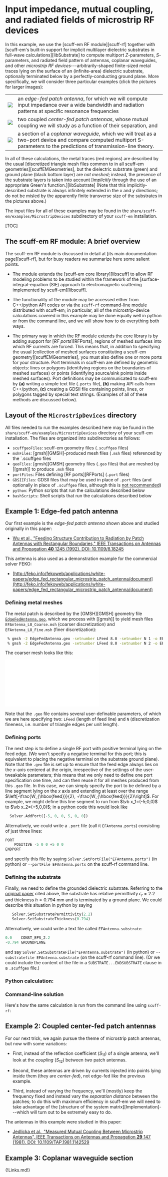 <h1> Input impedance, mutual coupling, and radiated fields of microstrip RF devices </h1>

In this example, we use the
[<span class=SC>scuff-em</span> RF module][scuff-rf]
together with
[<span class=SC>scuff-em</span>'s built-in support for
implicit multilayer dielectric substrates in full-wave calculations][libSubstrate]
to compute multiport $Z$-parameters, $S$-parameters, and radiated
field pattern of antennas, coplanar waveguides, and other *microstrip RF
devices*---arbitrarily-shaped finite-sized metal traces lying on the surface of
an (infinite-area) dielectric substrate, optionally terminated below by a
perfectly-conducting ground plane. More specifically, we will consider 
three particular examples (click the pictures for larger images):

|                                                  |                                                                                                                                                                             |
|:------------------------------------------------:|:----------------------------------------------------------------------------------------------------------------------------------------------------------------------------|
|[![](EFAntenna.png)](EFAntenna.png)               | an *edge-fed patch antenna*, for which we will compute input impedance over a wide bandwidth and radiation patterns at specific resonance frequencies                       |
|[![](CoupledAntennas.png)](CoupledAntennas.png)   | two coupled *center-fed patch antennas*, whose mutual coupling we will study as a function of their separation, and                                                         |
|[![](CPW.png)](CPW.png)                           | a section of a *coplanar waveguide*, which we will treat as a two-port device and compare computed multiport S-parameters to the predictions of transmission-line theory.   |

In all of these calculations, the metal traces (red regions) are described by
the usual [discretized triangle mesh files common to in all <span class=SC>scuff-em</span>
geometries][scuffEMGeometries], but the dielectric substrate (green) and ground plane
(black bottom layer) are *not meshed*; instead, the presence of the substrate layers
is taken into account 
[*implicitly* through the use of an appropriate Green's function.][libSubstrate]
(Note that this implicitly-described substrate is always infinitely extended in the
$x$ and $y$ directions; do not be misled by the apparently finite transverse size of
the substrates in the pictures above.)

The input files for all of these examples may be found in
the `share/scuff-em/examples/MicrostripDevices`
subdirectory of your `scuff-em` installation.

[TOC]

## The <span class=SC>scuff-em</span> RF module: A brief overview

The <span class=SC>scuff-em</span> RF module is discussed in detail
at [its main documentation page][scuff-rf], but for busy readers
we summarize here some salient points.

+ The module extends the [<span class=SC>scuff-em</span> core library][libscuff] to
  allow RF modeling problems to be studied within the framework of the
  [surface-integral-equation (SIE) approach to electromagnetic scattering implemented by <span class=SC>scuff-em</span>][libscuff].

+ The functionality of the module may be accessed either from C++/python
  API codes or via the `scuff-rf` command-line module distributed with
  <span class=SC>scuff-em</span>; in particular, all of the microstrip-device
  calculations covered in this example may be done equally well
  in python or from the command line, and we will show how to do everything
  both ways.

+ The primary way in which the RF module extends the core library is by adding
  support for [*RF ports*][RFPorts], regions of meshed surfaces into which RF currents are
  forced. This means that, in addition to specifying the usual
  [collection of meshed surfaces constituting a <span class=SC>scuff-em</span> geometry][scuffEMGeometries],
  you must also define one or more ports for your structure.
  Port terminals in <span class=SC>scuff-em</span> are defined by geometric objects:
  lines or polygons (identifying regions on the boundaries of meshed surfaces)
  or points (identifying source/sink points inside meshed surfaces).
  Port definitions may be communicated to <span class=SC>scuff-em</span> by
  **(a)** writing a simple text file (`.ports` file),
  **(b)** making API calls from C++/python,
  **(c)** creating a GDSII file containing points, lines, or polygons tagged by special text strings.
  (Examples of all of these methods are discussed below).

## Layout of the `MicrostripDevices` directory

All files needed to run the examples described here may be found
in the `share/scuff-em/examples/MicrostripDevices` directory of your
<span class=SC>scuff-em</span> installation. The files are organized into
subdirectories as follows:

+ `scuffgeoFiles`: <span class=SC>scuff-em</span> geometry files (`.scuffgeo` files)
+ `mshFiles`: [<span class=SC>gmsh</span>][GMSH]-produced mesh files (`.msh` files) referenced by the `.scuffgeo files
+ `geoFiles`: [<span class=SC>gmsh</span>][GMSH] geometry files (`.geo` files) that are meshed by [[gmsh]] to produce `.msh` files
+ `portFiles`: Files defining [RF ports][RFPorts] (`.port` files)
+ `GDSIIFiles`: GDSII files that may be used in place of `.port` files (and optionally in place of `.scuffgeo` files, although this is [not recommended](../../applications/scuff-rf/scuff-rf.md#GDSIIGeometrySpecification))
+ `python`: Python scripts that run the calculations described below
+ `bashScripts`: Shell scripts that run the calculations described below

## Example 1: Edge-fed patch antenna

Our first example is the *edge-fed patch antenna* shown above and studied originally in this paper:

+ [Wu et al., "Feeding Structure Contribution to Radiation by Patch Antennas with Rectangular Boundaries," IEEE Transactions on Antennas and Propagation **40** 1245 (1992). DOI: 10.1109/8.18245][PatchAntennaPaper]

This antenna is also used as a demonstration example for the commercial solver FEKO:

+ [http://feko.info/fekoweb/applications/white-papers/edge_fed_rectangular_microstrip_patch_antenna/document](http://feko.info/fekoweb/applications/white-papers/edge_fed_rectangular_microstrip_patch_antenna/document)

### Defining metal meshes

The metal patch is described by the [GMSH][GMSH] geometry file 
[`EdgeFedAntenna.geo`](EdgeFedAntenna.geo),
which we process with [[gmsh]] to yield mesh files
`EFAntenna_L8_Coarse.msh` (coarser discretization) and
`EFAntenna_L8_Fine.msh` (finer discretization):

```bash
 % gmsh -2 EdgeFedAntenna.geo -setnumber LFeed 8.0 -setnumber N 1 -o EFAntenna_L8_Coarse.geo
 % gmsh -2 EdgeFedAntenna.geo -setnumber LFeed 8.0 -setnumber N 2 -o EFAntenna_L8_Fine.geo
```

The coarser mesh looks like this:

![EFAntennaMesh.pdf](EFAntennaMesh.pdf)

Note that the `.geo` file contains several user-definable parameters, of which
we are here specifying two: `LFeed` (length of feed line) and `N` (discretization
fineness, i.e. number of triangle edges per unit length).

### Defining ports

The next step is to define a single RF port with positive terminal lying on the feed edge.
(We won't specify a negative terminal for this port; this is equivalent to placing
the negative terminal on the substrate ground plane).
Note that the `.geo` file is set up to ensure that the feed edge always lies on the
$x$-axis centered at the origin, irrespective of the settings of the user-tweakable
parameters; this means that we only need to define one port specification one 
time, and can then reuse it for all meshes produced from this `.geo` file.
In this case, we can simply specify the port to be defined by a line segment
lying on the $x$ axis and extending at least over the
range $\left[-\frac{W_{\hbox{feed}}}{2}, +\frac{W_{\hbox{feed}}}{2}\right]$.
For example, we might define this line segment to run from 
$\vb x_1=(-5;0,0)$ to $\vb x_2=(+5,0,0)$; in a python code
this would look like

```python
  Solver.AddPort([-5, 0, 0, 5, 0, 0])
```

Alternatively, we could write a `.port` file (call it `EFAntenna.ports`)
consisting of just three lines:

```python
PORT
	POSITIVE -5 0 0 +5 0 0 
ENDPORT
```

and specify this file by saying `Solver.SetPortFile("EFAntenna.ports")` (in python)
or `--portFile EFAntenna.ports` on the <span class=SC>scuff-rf</span> command line.

### Defining the substrate

Finally, we need to define the grounded dielectric substrate. Referring to the
[original paper][PatchAntennaPaper] cited above, the substrate has relative
permittivity $\epsilon_r=2.2$ and thickness $h=0.794$ mm and is terminated by a 
ground plane. We could describe this situation in python by saying

```python
   Solver.SetSubstratePermittivity(2.2)
   Solver.SetSubstrateThickness(0.794)
```

Alternatively, we could write a text file called `EFAntenna.substrate`:

```python
0.0    CONST_EPS_2.2
-0.794 GROUNDPLANE 
```

and say `Solver.SetSubstrateFile("EFAntenna.substrate")` (in python) or 
`--substratefile EFAntenna.substrate` (on the <span class=SC>scuff-rf</span>
command line). (Or we could include the content of the file
in a `SUBSTRATE...ENDSUBSTRATE` clause in a `.scuffgeo` file.)

### Python calculation:

### Command-line solution

Here's how the same calculation is run from the command line using `scuff-rf`:

## Example 2: Coupled center-fed patch antennas

For our next trick, we again pursue the theme of microstrip patch antennas, but now
with some variations:

+ First, instead of the reflection coefficient ($S_{11}$)
  of a single antenna, we'll look at the *coupling* ($S_{12}$) between
  *two* patch antennas.

+ Second, these antennas are driven by currents injected into points lying 
  inside them (they are *center-fed*), not edge-fed like the previous example.

+ Third, instead of varying the frequency, we'll (mostly) 
  keep the frequency fixed and instead vary the *separation distance* between the
  patches; to do this with maximum efficiency in <span class=SC>scuff-em</span> we
  will need to take advantage of the [structure of the system matrix][Implementation]---which
  will turn out to be extremely easy to do. 

The antennas in this example were studied in this paper:

+ [Jedlicka et al., "Measured Mutual Coupling Between Microstrip Antennas", IEEE Transactions on Antennas and Propagation **29** 147 (1981). DOI: 10.1109/TAP.1981.1142529][AntennaCouplingPaper]

## Example 3: Coplanar waveguide section

[PatchAntennaPaper]:		https://doi.org/10.1109/8.182458
[AntennaCouplingPaper]:		https://doi.org/10.1109/TAP.1981.1142529

{!Links.md!}
